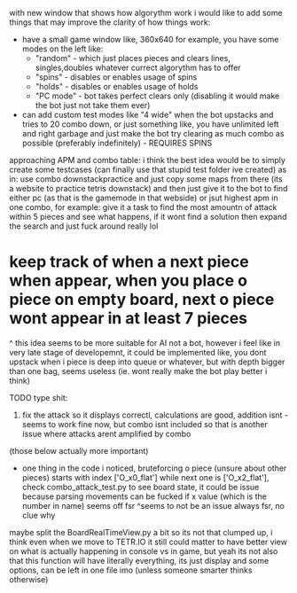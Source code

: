 with new window that shows how algorythm work i would like to add some things that may improve the clarity of how things work:
- have a small game window like, 360x640 for example, you have some modes on the left like:
     - "random" - which  just places pieces and clears lines, singles,doubles whatever currect algorythm has to offer
     - "spins" - disables or enables usage of spins
     - "holds" - disables or enables usage of holds
     - "PC mode" - bot takes perfect clears only (disabling it would make the bot just not take them ever)
- can add custom test modes like "4 wide" when the bot upstacks and tries to 20 combo down, or just something like, you have unlimited
left and right garbage and just make the bot try clearing as much combo as possible (preferably indefinitely) - REQUIRES SPINS

approaching APM and combo table:
i think the best idea would be to simply create some testcases (can finally use that stupid test folder ive created) as in:
use combo downstackpractice and just copy some maps from there (its a website to practice tetris downstack)
and then just give it to the bot to find either pc (as that is the gamemode in that webside) or jsut highest apm in one combo, for example:
give it a task to find the most amountn of attack within 5 pieces and see what happens, if it wont find a solution then expand the search and just fuck around really lol

# keep track of when a next piece when appear, when you place o piece on empty board, next o piece wont appear in at least 7 pieces 
^ this idea seems to be more suitable for AI not a bot, however i feel like in very late stage of developemnt, it could be implemented like, you dont upstack when i piece is deep into queue or whatever, but with depth bigger than one bag, seems useless (ie. wont really make the bot play better i think)

TODO type shit:

1. fix the attack so it displays correctl, calculations are good, addition isnt
-seems to work fine now, but combo isnt included so that is another issue where attacks arent amplified by combo

(those below actually more important)
- one thing in the code i noticed, bruteforcing o piece (unsure about other pieces)
starts with index ['O_x0_flat'] while next one is ['O_x2_flat'], check combo_attack_test.py to see board state, it could be issue because parsing movements can be fucked if x value (which is the number in name) seems off fsr
^seems to not be an issue always fsr, no clue why

maybe split the BoardRealTimeView.py a bit so its not that clumped up, i think even when we move to TETR.IO it still could matter to have better view on what
is actually happening in console vs in game, but yeah its not also that this function will have literally everything, its just display and some options, can be
left in one file imo (unless someone smarter thinks otherwise)

